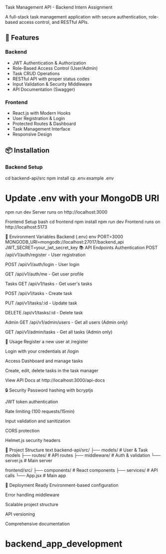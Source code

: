  Task Management API - Backend Intern Assignment

A full-stack task management application with secure authentication, role-based access control, and RESTful APIs.

## 🚀 Features

### Backend
- JWT Authentication & Authorization
- Role-Based Access Control (User/Admin)
- Task CRUD Operations
- RESTful API with proper status codes
- Input Validation & Security Middleware
- API Documentation (Swagger)

### Frontend
- React.js with Modern Hooks
- User Registration & Login
- Protected Routes & Dashboard
- Task Management Interface
- Responsive Design

## 📦 Installation

### Backend Setup

cd backend-api/src
npm install
cp .env.example .env
# Update .env with your MongoDB URI
npm run dev
Server runs on http://localhost:3000

Frontend Setup
bash
cd frontend
npm install
npm run dev
Frontend runs on http://localhost:5173

🔧 Environment Variables
Backend (.env)
env
PORT=3000
MONGODB_URI=mongodb://localhost:27017/backend_api
JWT_SECRET=your_jwt_secret_key
📚 API Endpoints
Authentication
POST /api/v1/auth/register - User registration

POST /api/v1/auth/login - User login

GET /api/v1/auth/me - Get user profile

Tasks
GET /api/v1/tasks - Get user's tasks

POST /api/v1/tasks - Create task

PUT /api/v1/tasks/:id - Update task

DELETE /api/v1/tasks/:id - Delete task

Admin
GET /api/v1/admin/users - Get all users (Admin only)

GET /api/v1/admin/tasks - Get all tasks (Admin only)

🎯 Usage
Register a new user at /register

Login with your credentials at /login

Access Dashboard and manage tasks

Create, edit, delete tasks in the task manager

View API Docs at http://localhost:3000/api-docs

🔒 Security
Password hashing with bcryptjs

JWT token authentication

Rate limiting (100 requests/15min)

Input validation and sanitization

CORS protection

Helmet.js security headers

📁 Project Structure
text
backend-api/src/
├── models/          # User & Task models
├── routes/          # API routes
├── middleware/      # Auth & validation
└── server.js        # Main server

frontend/src/
├── components/      # React components
├── services/        # API calls
└── App.jsx          # Main app


🚀 Deployment Ready
Environment-based configuration

Error handling middleware

Scalable project structure

API versioning

Comprehensive documentation
# backend_app_development
